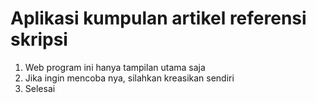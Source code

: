 # Aplikasi kumpulan artikel referensi skripsi

1. Web program ini hanya tampilan utama saja
2. Jika ingin mencoba nya, silahkan kreasikan sendiri
3. Selesai